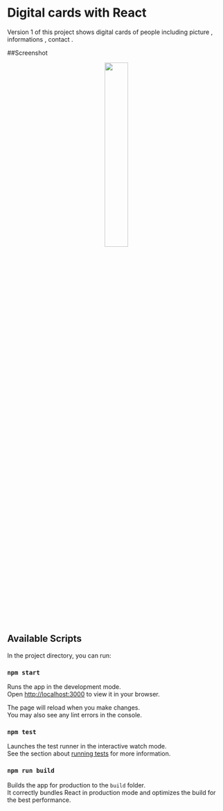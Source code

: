# Digital cards with React

Version 1 of this project shows digital cards of people including picture , informations , contact .

##Screenshot

<p align="center" width="100%">
    <img width="33%" src="https://user-images.githubusercontent.com/46926963/208200981-8c724b17-cae4-4efb-85e4-50a30a4e3174.png">
</p>

## Available Scripts

In the project directory, you can run:

### `npm start`

Runs the app in the development mode.\
Open [http://localhost:3000](http://localhost:3000) to view it in your browser.

The page will reload when you make changes.\
You may also see any lint errors in the console.

### `npm test`

Launches the test runner in the interactive watch mode.\
See the section about [running tests](https://facebook.github.io/create-react-app/docs/running-tests) for more information.

### `npm run build`

Builds the app for production to the `build` folder.\
It correctly bundles React in production mode and optimizes the build for the best performance.

